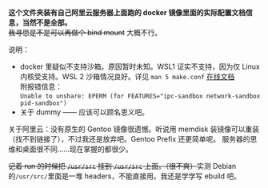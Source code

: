 **这个文件夹装有自己阿里云服务器上面跑的 docker 镜像里面的实际配置文档信息，当然不是全部。**  
~~我寻思是不是可以再做个 bind mount~~ 大概不行。

说明：
- docker 里疑似不支持沙箱。原因暂时未知。WSL1 证实不支持，因为仅 Linux 内核受支持。WSL 2 沙箱情况良好。详见 `man 5 make.conf` [在线文档](https://dev.gentoo.org/~zmedico/portage/doc/man/make.conf.5.html)  
附报错信息：  
`Unable to unshare: EPERM (for FEATURES="ipc-sandbox network-sandbox pid-sandbox")`
- 关于 dummy —— 应该可以顾名思义吧。

关于阿里云：没有原生的 Gentoo 镜像很遗憾。听说用 memdisk 装镜像可以重装（找不到链接了），不过我还是放弃吧。Gentoo Prefix 还更简单呢。
服务器的思维和桌面很不同……现在掌握的都很少。

~~记着 run 的时候把 `/usr/src` 挂到 `/usr/src` 上面。（很不爽）~~实测 Debian 的`/usr/src/`里面是一堆 headers，不能直接用。我还是学学写 ebuild 吧。
